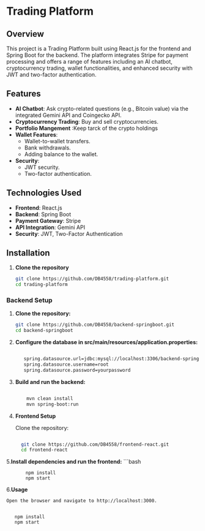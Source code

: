 # Trading Platform

## Overview
This project is a Trading Platform built using React.js for the frontend and Spring Boot for the backend. The platform integrates Stripe for payment processing and offers a range of features including an AI chatbot, cryptocurrency trading, wallet functionalities, and enhanced security with JWT and two-factor authentication.

## Features
- **AI Chatbot**: Ask crypto-related questions (e.g., Bitcoin value) via the integrated Gemini API and Coingecko API.
- **Cryptocurrency Trading**: Buy and sell cryptocurrencies.
- **Portfolio Mangement** :Keep tarck of the crypto holdings
- **Wallet Features**:
  - Wallet-to-wallet transfers.
  - Bank withdrawals.
  - Adding balance to the wallet.
- **Security**:
  - JWT security.
  - Two-factor authentication.

## Technologies Used
- **Frontend**: React.js
- **Backend**: Spring Boot
- **Payment Gateway**: Stripe
- **API Integration**: Gemini API
- **Security**: JWT, Two-Factor Authentication

## Installation

1. **Clone the repository**
   ```bash
   git clone https://github.com/DB4558/trading-platform.git
   cd trading-platform
### Backend Setup

1. **Clone the repository:**
   ```bash
   git clone https://github.com/DB4558/backend-springboot.git
   cd backend-springboot
2. **Configure the database in src/main/resources/application.properties:**

   ```bash

      spring.datasource.url=jdbc:mysql://localhost:3306/backend-springboot
      spring.datasource.username=root
      spring.datasource.password=yourpassword

3. **Build and run the backend:**

      ```bash

          mvn clean install
          mvn spring-boot:run

4. **Frontend Setup**

    Clone the repository:

    ```bash

      git clone https://github.com/DB4558/frontend-react.git
      cd frontend-react

5.**Install dependencies and run the frontend:**
      ```bash
    
           npm install
           npm start

6.**Usage**

    Open the browser and navigate to http://localhost:3000.
   

       npm install
       npm start
